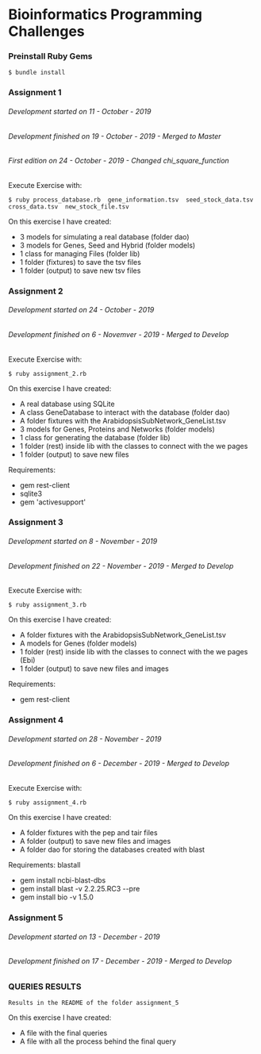 Bioinformatics Programming Challenges
=====



### **Preinstall Ruby Gems**

```
$ bundle install
```

### **Assignment 1**
###### Development started on 11 - October - 2019
###### Development finished on 19 - October - 2019 -  Merged to Master
###### First edition on 24 - October - 2019 - Changed chi_square_function
Execute Exercise with:
```
$ ruby process_database.rb  gene_information.tsv  seed_stock_data.tsv  cross_data.tsv  new_stock_file.tsv
```
On this exercise I have created:
- 3 models for simulating a real database (folder dao)
- 3 models for Genes, Seed and Hybrid (folder models)
- 1 class for managing Files (folder lib)
- 1 folder (fixtures) to save the tsv files
- 1 folder (output) to save new tsv files


### **Assignment 2**
###### Development started on 24 - October - 2019
###### Development finished on 6 - Novemver - 2019 -  Merged to Develop
Execute Exercise with:
```
$ ruby assignment_2.rb  
```
On this exercise I have created:
- A real database using SQLite 
- A class GeneDatabase to interact with the database (folder dao)
- A folder fixtures with the ArabidopsisSubNetwork_GeneList.tsv
- 3 models for Genes, Proteins and Networks (folder models)
- 1 class for generating the database (folder lib)
- 1 folder (rest) inside lib with the classes to connect with the we pages
- 1 folder (output) to save new files

Requirements:
- gem rest-client
- sqlite3
- gem 'activesupport'

### **Assignment 3**
###### Development started on 8 - November - 2019
###### Development finished on 22 - November - 2019 -  Merged to Develop
Execute Exercise with:
```
$ ruby assignment_3.rb  
```
On this exercise I have created:
- A folder fixtures with the ArabidopsisSubNetwork_GeneList.tsv
- A models for Genes (folder models)
- 1 folder (rest) inside lib with the classes to connect with the we pages (Ebi)
- 1 folder (output) to save new files and images

Requirements:
- gem rest-client

### **Assignment 4**
###### Development started on 28 - November - 2019
###### Development finished on 6 - December - 2019 -  Merged to Develop
Execute Exercise with:
```
$ ruby assignment_4.rb  
```
On this exercise I have created:
- A folder fixtures with the pep and tair files
- A folder (output) to save new files and images
- A folder dao for storing the databases created with blast

Requirements: blastall
- gem install ncbi-blast-dbs
- gem install blast -v 2.2.25.RC3 --pre
- gem install bio -v 1.5.0


### **Assignment 5**
###### Development started on 13 - December - 2019
###### Development finished on 17 - December - 2019 -  Merged to Develop

### **QUERIES RESULTS**
```
Results in the README of the folder assignment_5
```

On this exercise I have created:
- A file with the final queries
- A file with all the process behind the final query


